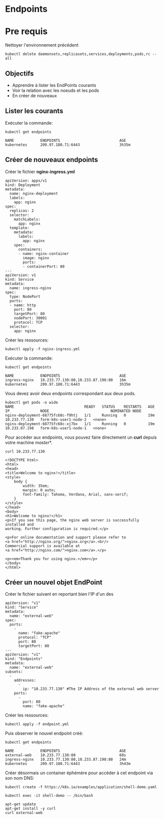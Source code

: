 # Endpoints

# Pre requis

Nettoyer l'environnement précédent
```
kubectl delete daemonsets,replicasets,services,deployments,pods,rc --all
```

## Objectifs

* Apprendre à lister les EndPoints courants
* Voir la relation avec les noeuds et les pods
* En créer de nouveaux

## Lister les courants

Exécuter la commande:

```
kubectl get endpoints

NAME            ENDPOINTS                           AGE
kubernetes      209.97.180.71:6443                  3h35m
```

## Créer de nouveaux endpoints

Créer le fichier **nginx-ingress.yml**

```
apiVersion: apps/v1
kind: Deployment
metadata:
  name: nginx-deployment
  labels:
    app: nginx
spec:
  replicas: 2
  selector:
    matchLabels:
      app: nginx
  template:
    metadata:
      labels:
        app: nginx
    spec:
      containers:
      - name: nginx-container
        image: nginx
        ports:
        - containerPort: 80
---
apiVersion: v1
kind: Service
metadata:
  name: ingress-nginx
spec:
  type: NodePort
  ports:
  - name: http
    port: 80
    targetPort: 80
    nodePort: 30001
    protocol: TCP
  selector:
    app: nginx
```

Créer les ressources:
```
kubectl apply -f nginx-ingress.yml
```

Exécuter la commande:

```
kubectl get endpoints

NAME            ENDPOINTS                           AGE
ingress-nginx   10.233.77.130:80,10.233.87.198:80   16m
kubernetes      209.97.180.71:6443                  3h35m
```

Vous devez avoir deux endpoints correspondant aux deux pods.

```
kubectl get pods -o wide
NAME                                READY   STATUS    RESTARTS   AGE   IP              NODE                            NOMINATED NODE
nginx-deployment-68775fc68c-f9htj   1/1     Running   0          19m   10.233.77.130   form-k8s-user1-node-2   <none>
nginx-deployment-68775fc68c-xj7bx   1/1     Running   0          19m   10.233.87.198   form-k8s-user1-node-1   <none>
```

Pour accèder aux endpoints, vous pouvez faire directement un **curl** depuis votre machine *master**.

```
curl 10.233.77.130

<!DOCTYPE html>
<html>
<head>
<title>Welcome to nginx!</title>
<style>
    body {
        width: 35em;
        margin: 0 auto;
        font-family: Tahoma, Verdana, Arial, sans-serif;
    }
</style>
</head>
<body>
<h1>Welcome to nginx!</h1>
<p>If you see this page, the nginx web server is successfully installed and
working. Further configuration is required.</p>

<p>For online documentation and support please refer to
<a href="http://nginx.org/">nginx.org</a>.<br/>
Commercial support is available at
<a href="http://nginx.com/">nginx.com</a>.</p>

<p><em>Thank you for using nginx.</em></p>
</body>
</html>
```

## Créer un nouvel objet EndPoint

Créer le fichier suivant en reportant bien l'IP d'un des

```
apiVersion: "v1"
kind: "Service"
metadata:
  name: "external-web"
spec:
  ports:
    -
      name: "fake-apache"
      protocol: "TCP"
      port: 80
      targetPort: 80
---
apiVersion: "v1"
kind: "Endpoints"
metadata:
  name: "external-web"
subsets:
  -
    addresses:
      -
        ip: "10.233.77.130" #The IP Address of the external web server
    ports:
      -
        port: 80
        name: "fake-apache"
```        

Créer les ressources:

```
kubectl apply -f endpoint.yml
```

Puis observer le nouvel endpoint créé:

```
kubectl get endpoints

NAME            ENDPOINTS                           AGE
external-web    10.233.77.130:80                    60s
ingress-nginx   10.233.77.130:80,10.233.87.198:80   24m
kubernetes      209.97.180.71:6443                  3h43m
```

Créer désormais un container éphémère pour accéder à cet endpoint via son nom DNS:

```
kubectl create -f https://k8s.io/examples/application/shell-demo.yaml

kubectl exec -it shell-demo -- /bin/bash

apt-get update
apt-get install -y curl
curl external-web
```

